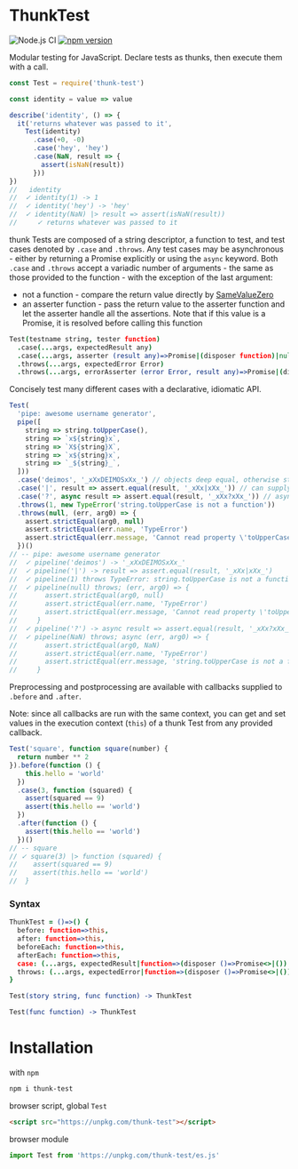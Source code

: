 # ThunkTest

![Node.js CI](https://github.com/richytong/thunk-test/workflows/Node.js%20CI/badge.svg?branch=master)
[![npm version](https://img.shields.io/npm/v/thunk-test.svg?style=flat)](https://www.npmjs.com/package/thunk-test)

Modular testing for JavaScript. Declare tests as thunks, then execute them with a call.

```javascript
const Test = require('thunk-test')

const identity = value => value

describe('identity', () => {
  it('returns whatever was passed to it',
    Test(identity)
      .case(+0, -0)
      .case('hey', 'hey')
      .case(NaN, result => {
        assert(isNaN(result))
      }))
})
//   identity
//  ✓ identity(1) -> 1
//  ✓ identity('hey') -> 'hey'
//  ✓ identity(NaN) |> result => assert(isNaN(result))
//     ✓ returns whatever was passed to it
```

thunk Tests are composed of a string descriptor, a function to test, and test cases denoted by `.case` and `.throws`. Any test cases may be asynchronous - either by returning a Promise explicitly or using the `async` keyword. Both `.case` and `.throws` accept a variadic number of arguments - the same as those provided to the function - with the exception of the last argument:

 * not a function - compare the return value directly by [SameValueZero](http://ecma-international.org/ecma-262/7.0/#sec-samevaluezero)
 * an asserter function - pass the return value to the asserter function and let the asserter handle all the assertions. Note that if this value is a Promise, it is resolved before calling this function

```coffeescript
Test(testname string, tester function)
  .case(...args, expectedResult any)
  .case(...args, asserter (result any)=>Promise|(disposer function)|null)
  .throws(...args, expectedError Error)
  .throws(...args, errorAsserter (error Error, result any)=>Promise|(disposer function)|null)
```

Concisely test many different cases with a declarative, idiomatic API.

```javascript
Test(
  'pipe: awesome username generator',
  pipe([
    string => string.toUpperCase(),
    string => `x${string}x`,
    string => `X${string}X`,
    string => `x${string}x`,
    string => `_${string}_`,
  ]))
  .case('deimos', '_xXxDEIMOSxXx_') // objects deep equal, otherwise strict equal
  .case('|', result => assert.equal(result, '_xXx|xXx_')) // can supply a callback
  .case('?', async result => assert.equal(result, '_xXx?xXx_')) // async ok
  .throws(1, new TypeError('string.toUpperCase is not a function'))
  .throws(null, (err, arg0) => {
    assert.strictEqual(arg0, null)
    assert.strictEqual(err.name, 'TypeError')
    assert.strictEqual(err.message, 'Cannot read property \'toUpperCase\' of null')
  })()
// -- pipe: awesome username generator
//  ✓ pipeline('deimos') -> '_xXxDEIMOSxXx_'
//  ✓ pipeline('|') -> result => assert.equal(result, '_xXx|xXx_')
//  ✓ pipeline(1) throws TypeError: string.toUpperCase is not a function
//  ✓ pipeline(null) throws; (err, arg0) => {
//       assert.strictEqual(arg0, null)
//       assert.strictEqual(err.name, 'TypeError')
//       assert.strictEqual(err.message, 'Cannot read property \'toUpperCase\' of null')
//     }
//  ✓ pipeline('?') -> async result => assert.equal(result, '_xXx?xXx_')
//  ✓ pipeline(NaN) throws; async (err, arg0) => {
//       assert.strictEqual(arg0, NaN)
//       assert.strictEqual(err.name, 'TypeError')
//       assert.strictEqual(err.message, 'string.toUpperCase is not a function')
//     }
```

Preprocessing and postprocessing are available with callbacks supplied to `.before` and `.after`.

Note: since all callbacks are run with the same context, you can get and set values in the execution context (`this`) of a thunk Test from any provided callback.

```javascript
Test('square', function square(number) {
  return number ** 2
}).before(function () {
    this.hello = 'world'
  })
  .case(3, function (squared) {
    assert(squared == 9)
    assert(this.hello == 'world')
  })
  .after(function () {
    assert(this.hello == 'world')
  })()
// -- square
// ✓ square(3) |> function (squared) {
//    assert(squared == 9)
//    assert(this.hello == 'world')
//  }
```

### Syntax
```coffeescript
ThunkTest = ()=>() {
  before: function=>this,
  after: function=>this,
  beforeEach: function=>this,
  afterEach: function=>this,
  case: (...args, expectedResult|function=>(disposer ()=>Promise<>|())|())=>this,
  throws: (...args, expectedError|function=>(disposer ()=>Promise<>|())|())=>this,
}

Test(story string, func function) -> ThunkTest

Test(func function) -> ThunkTest
```

# Installation
with `npm`
```bash
npm i thunk-test
```

browser script, global `Test`
```html
<script src="https://unpkg.com/thunk-test"></script>
```

browser module
```javascript
import Test from 'https://unpkg.com/thunk-test/es.js'
```
